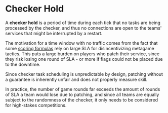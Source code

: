 # Checker Hold

A **checker hold** is a period of time during each tick that no tasks are
being processed by the checker, and thus no connections are open to the
teams' services that might be interrupted by a restart.

The motivation for a time window with no traffic comes from the fact that some
[scoring formulas](/attack-defense/scoring-formula/index.md) rely on large SLA
for disincentivizing metagame tactics. This puts a large burden on players who
patch their service, since they risk losing one round of SLA - or more if flags
could not be placed due to the downtime.

Since checker task scheduling is unpredictable by design, patching without
a guarantee is inherently unfair and does not properly measure skill.

In practice, the number of game rounds far exceeds the amount of rounds of SLA
a team would lose due to patching, and since all teams are equally subject
to the randomness of the checker, it only needs to be considered for
high-stakes competitions.
